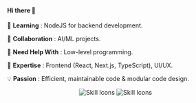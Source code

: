 #### Hi there 👋

🌱 **Learning** : NodeJS for backend development.

👯 **Collaboration** : AI/ML projects.

🤔 **Need Help With** : Low-level programming.

💬 **Expertise** : Frontend (React, Next.js, TypeScript), UI/UX.

💡 **Passion** : Efficient, maintainable code & modular code design.

<div align="center">
<!-- <p align="center">
  <img src="https://github-readme-stats.vercel.app/api/top-langs/?username=khushalrathore&theme=graywhite&show_icons=true&hide_border=true&layout=compact" alt="khushalrathore's Top Languages" />
</p> -->

<p align="center">
  <img style="pointer-events: none;" src="https://skillicons.dev/icons?i=bash,git,github,neovim,cpp,py,opencv,flask,gcp" alt="Skill Icons" />
  <img style="pointer-events: none;" src="https://skillicons.dev/icons?i=html,md,css,sass,tailwind,js,ts,webpack,npm,react,nextjs,vercel,vite" alt="Skill Icons" />
</p>
</div>
